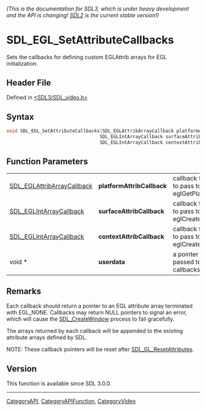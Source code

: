 ###### (This is the documentation for SDL3, which is under heavy development and the API is changing! [SDL2](https://wiki.libsdl.org/SDL2/) is the current stable version!)
# SDL_EGL_SetAttributeCallbacks

Sets the callbacks for defining custom EGLAttrib arrays for EGL initialization.

## Header File

Defined in [<SDL3/SDL_video.h>](https://github.com/libsdl-org/SDL/blob/main/include/SDL3/SDL_video.h)

## Syntax

```c
void SDL_EGL_SetAttributeCallbacks(SDL_EGLAttribArrayCallback platformAttribCallback,
                                  SDL_EGLIntArrayCallback surfaceAttribCallback,
                                  SDL_EGLIntArrayCallback contextAttribCallback, void *userdata);
```

## Function Parameters

|                                                          |                            |                                                           |
| -------------------------------------------------------- | -------------------------- | --------------------------------------------------------- |
| [SDL_EGLAttribArrayCallback](SDL_EGLAttribArrayCallback) | **platformAttribCallback** | callback for attributes to pass to eglGetPlatformDisplay. |
| [SDL_EGLIntArrayCallback](SDL_EGLIntArrayCallback)       | **surfaceAttribCallback**  | callback for attributes to pass to eglCreateSurface.      |
| [SDL_EGLIntArrayCallback](SDL_EGLIntArrayCallback)       | **contextAttribCallback**  | callback for attributes to pass to eglCreateContext.      |
| void *                                                   | **userdata**               | a pointer that is passed to the callbacks.                |

## Remarks

Each callback should return a pointer to an EGL attribute array terminated
with EGL_NONE. Callbacks may return NULL pointers to signal an error, which
will cause the [SDL_CreateWindow](SDL_CreateWindow) process to fail
gracefully.

The arrays returned by each callback will be appended to the existing
attribute arrays defined by SDL.

NOTE: These callback pointers will be reset after
[SDL_GL_ResetAttributes](SDL_GL_ResetAttributes).

## Version

This function is available since SDL 3.0.0.

----
[CategoryAPI](CategoryAPI), [CategoryAPIFunction](CategoryAPIFunction), [CategoryVideo](CategoryVideo)

